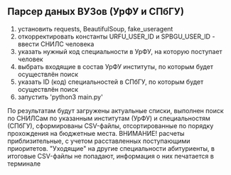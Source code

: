 ## Парсер даных ВУЗов (УрФУ и СПбГУ)
1. установить requests, BeautifulSoup, fake_useragent
2. откорректировать константы URFU_USER_ID и SPBGU_USER_ID - ввести СНИЛС человека
3. указать нужный код специальности в УрФУ, на которую поступает человек
4. выбрать входящие в состав УрФУ институты, по которым будет осуществлён поиск
5. указать ID (код) специальностей в СПбГУ, по которым будет осуществлён поиск
6. запустить 'python3 main.py'

По результатам будут загружены актуальные списки, выполнен поиск по СНИЛСам по указанным институтам (УрФУ) и специальностям (СПбГУ), сформированы CSV-файлы, отсортированные по порядку прохождения на бюджетные места.
ВНИМАНИЕ! расчеты приблизительные, с учетом расставленных поступающими приоритетов. "Уходящие" на другие специальности абитуриенты, в итоговые CSV-файлы не попадают, информация о них печатается в терминале
